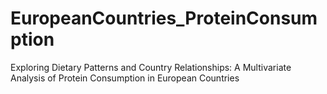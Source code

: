 # EuropeanCountries_ProteinConsumption
Exploring Dietary Patterns and Country Relationships: A Multivariate Analysis of Protein Consumption in European Countries
